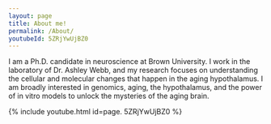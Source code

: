 ```yaml
---
layout: page
title: About me!
permalink: /About/
youtubeId: 5ZRjYwUjBZ0
---
```


I am a Ph.D. candidate in neuroscience at Brown University. I work in the laboratory of Dr. Ashley Webb, and my research focuses on understanding the cellular and molecular changes that happen in the aging hypothalamus. I am broadly interested in genomics, aging, the hypothalamus, and the power of in vitro models to unlock the mysteries of the aging brain.  



 {% include youtube.html id=page. 5ZRjYwUjBZ0 %}  

